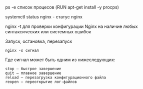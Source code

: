 
ps -e список процесов (RUN apt-get install -y procps)

systemctl status nginx - статус nginx

nginx -t  для проверки конфигурации Nginx на наличие любых синтаксических или системных ошибок

Запуск, остановка, перезапуск

    nginx -s сигнал

Где сигнал может быть одним из нижеследующих:

    stop — быстрое завершение
    quit — плавное завершение
    reload — перезагрузка конфигурационного файла
    reopen — переоткрытие лог-файлов
